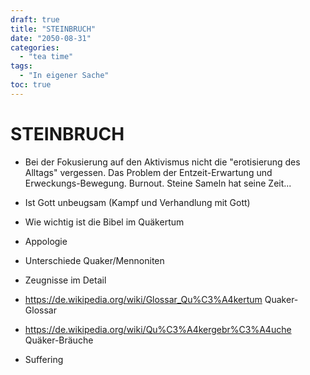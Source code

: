 ```yaml
---
draft: true
title: "STEINBRUCH"
date: "2050-08-31"
categories:
  - "tea time"
tags:
  - "In eigener Sache"
toc: true
---
```


# STEINBRUCH

* Bei der Fokusierung auf den Aktivismus nicht die "erotisierung des Alltags" vergessen. Das Problem der Entzeit-Erwartung und Erweckungs-Bewegung. Burnout. Steine Sameln hat seine Zeit...
* Ist Gott unbeugsam (Kampf und Verhandlung mit Gott)
* Wie wichtig ist die Bibel im Quäkertum
* Appologie
* Unterschiede Quaker/Mennoniten
* Zeugnisse im Detail
* https://de.wikipedia.org/wiki/Glossar_Qu%C3%A4kertum Quaker-Glossar
* https://de.wikipedia.org/wiki/Qu%C3%A4kergebr%C3%A4uche Quäker-Bräuche

* Suffering
